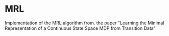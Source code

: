 # MRL
Implementation of the MRL algorithm from. the paper "Learning the Minimal Representation of a Continuous State Space MDP from Transition Data"
